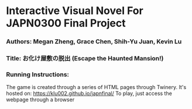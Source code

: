 # Interactive Visual Novel For JAPN0300 Final Project
### Authors: Megan Zheng, Grace Chen, Shih-Yu Juan, Kevin Lu

### Title: お化け屋敷の脱出 (Escape the Haunted Mansion!)

### Running Instructions:
The game is created through a series of HTML pages through Twinery.
It's hosted on: https://klu002.github.io/japnfinal/
To play, just access the webpage through a browser
